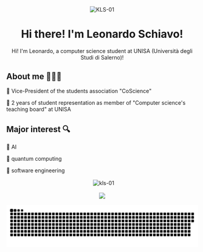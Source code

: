 <p align="center">
  <img width="100px" src="https://avatars.githubusercontent.com/u/90038109?v=4" align="center" alt="KLS-01" />
  <h1 align="center">Hi there! I'm Leonardo Schiavo!</h1>
  <p align="center">Hi! I'm Leonardo, a computer science student at UNISA (Università degli Studi di Salerno)!</p>
</p>



<h2>About me 👨🏼‍💻</h2>
  <p>🔶 Vice-President of the students association "CoScience"</p>
  <p>🔶 2 years of student representation as member of "Computer science's teaching board" at UNISA<br></p>
  
<h2>Major interest 🔍</h2>
  <p>🔷 AI</p>
  <p>🔷 quantum computing</p>
  <p>🔷 software engineering</p>

<p align="center">
  &nbsp;
  <img
    align="center"
    src="https://github-readme-stats.vercel.app/api?username=kls-01&show_icons=true&locale=en&theme=gruvbox"
    alt="kls-01"
  />
  </br>
  </br>
  <img src="https://www.codewars.com/users/KLS-01/badges/large"/>
</p>

<a href=#><img src="contributions.svg"></a>
